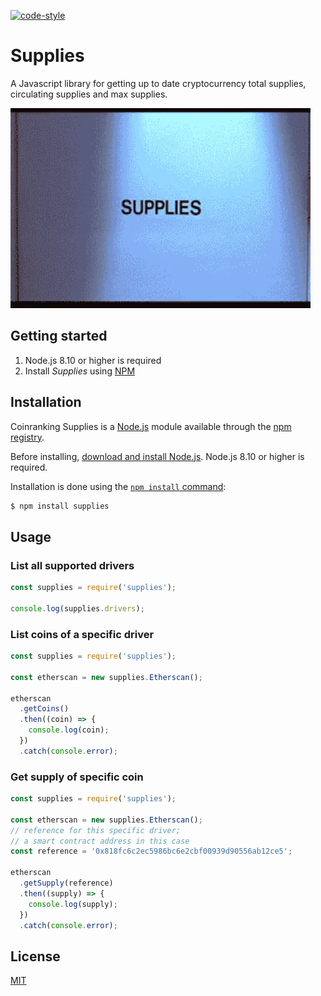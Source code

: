 [![code-style](https://img.shields.io/badge/code%20style-airbnb-brightgreen.svg?style=flat-square)](https://github.com/airbnb/javascript)

# Supplies

A Javascript library for getting up to date cryptocurrency total supplies, circulating supplies and max supplies.

![](supplies.gif)

## Getting started

1. Node.js 8.10 or higher is required
2. Install *Supplies* using [NPM](https://www.npmjs.com/package/supplies)

## Installation

Coinranking Supplies is a [Node.js](https://nodejs.org/) module available through the
[npm registry](https://www.npmjs.com/package/supplies).

Before installing, [download and install Node.js](https://nodejs.org/en/download/).
Node.js 8.10 or higher is required.

Installation is done using the
[`npm install` command](https://docs.npmjs.com/getting-started/installing-npm-packages-locally):

```bash
$ npm install supplies
```

## Usage

### List all supported drivers

```Javascript
const supplies = require('supplies');

console.log(supplies.drivers);
```

### List coins of a specific driver

```Javascript
const supplies = require('supplies');

const etherscan = new supplies.Etherscan();

etherscan
  .getCoins()
  .then((coin) => {
    console.log(coin);
  })
  .catch(console.error);
```

### Get supply of specific coin

```Javascript
const supplies = require('supplies');

const etherscan = new supplies.Etherscan();
// reference for this specific driver;
// a smart contract address in this case
const reference = '0x818fc6c2ec5986bc6e2cbf00939d90556ab12ce5';

etherscan
  .getSupply(reference)
  .then((supply) => {
    console.log(supply);
  })
  .catch(console.error);
```

## License

  [MIT](LICENSE)
